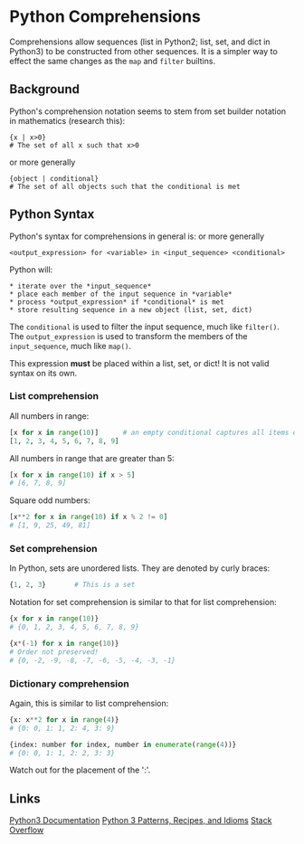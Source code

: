 # Python Comprehensions

Comprehensions allow sequences (list in Python2; list, set, and dict in Python3)
to be constructed from other sequences.
It is a simpler way to effect the same changes as the `map` and `filter` builtins.


## Background

Python's comprehension notation seems to stem from set builder notation in mathematics (research this):
```
{x | x>0}
# The set of all x such that x>0
```
or more generally
```
{object | conditional}
# The set of all objects such that the conditional is met
```


## Python Syntax

Python's syntax for comprehensions in general is:
or more generally

```
<output_expression> for <variable> in <input_sequence> <conditional>
```

Python will:

    * iterate over the *input_sequence*
    * place each member of the input sequence in *variable*
    * process *output_expression* if *conditional* is met
    * store resulting sequence in a new object (list, set, dict)

The `conditional` is used to filter the input sequence, much like `filter()`.
The `output_expression` is used to transform the members of the `input_sequence`, much like `map()`.

This expression **must** be placed within a list, set, or dict!
It is not valid syntax on its own.


### List comprehension

All numbers in range:
```python
[x for x in range(10)]      # an empty conditional captures all items of the input sequence
[1, 2, 3, 4, 5, 6, 7, 8, 9]
```

All numbers in range that are greater than 5:
```python
[x for x in range(10) if x > 5]
# [6, 7, 8, 9]
```

Square odd numbers:
```python
[x**2 for x in range(10) if x % 2 != 0]
# [1, 9, 25, 49, 81]
```


### Set comprehension

In Python, sets are unordered lists.
They are denoted by curly braces:

```python
{1, 2, 3}       # This is a set
```

Notation for set comprehension is similar to that for list comprehension:

```python
{x for x in range(10)}
# {0, 1, 2, 3, 4, 5, 6, 7, 8, 9}
```

```python
{x*(-1) for x in range(10)}
# Order not preserved!
# {0, -2, -9, -8, -7, -6, -5, -4, -3, -1}
```


### Dictionary comprehension

Again, this is similar to list comprehension:

```python
{x: x**2 for x in range(4)}
# {0: 0, 1: 1, 2: 4, 3: 9}
```

```python
{index: number for index, number in enumerate(range(4))}
# {0: 0, 1: 1, 2: 2, 3: 3}
```

Watch out for the placement of the ':'.


## Links

[Python3 Documentation](https://docs.python.org/3/tutorial/datastructures.html#list-comprehensions)
[Python 3 Patterns, Recipes, and Idioms](https://python-3-patterns-idioms-test.readthedocs.io/en/latest/Comprehensions.html)
[Stack Overflow](https://stackoverflow.com/questions/34835951/what-does-list-comprehension-mean-how-does-it-work-and-how-can-i-use-it)
